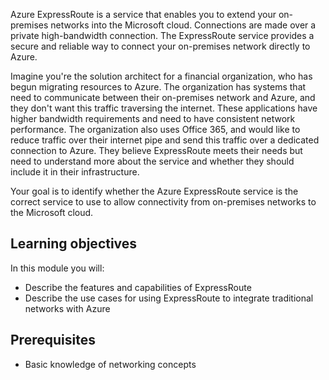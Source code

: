 Azure ExpressRoute is a service that enables you to extend your on-premises networks into the Microsoft cloud.  Connections are made over a private high-bandwidth connection. The ExpressRoute service provides a secure and reliable way to connect your on-premises network directly to Azure.

Imagine you're the solution architect for a financial organization, who has begun migrating resources to Azure. The organization has systems that need to communicate between their on-premises network and Azure, and they don't want this traffic traversing the internet. These applications have higher bandwidth requirements and need to have consistent network performance. The organization also uses Office 365, and would like to reduce traffic over their internet pipe and send this traffic over a dedicated connection to Azure. They believe ExpressRoute meets their needs but need to understand more about the service and whether they should include it in their infrastructure.

Your goal is to identify whether the Azure ExpressRoute service is the correct service to use to allow connectivity from on-premises networks to the Microsoft cloud.

## Learning objectives

In this module you will:

- Describe the features and capabilities of ExpressRoute
- Describe the use cases for using ExpressRoute to integrate traditional networks with Azure

## Prerequisites

- Basic knowledge of networking concepts
